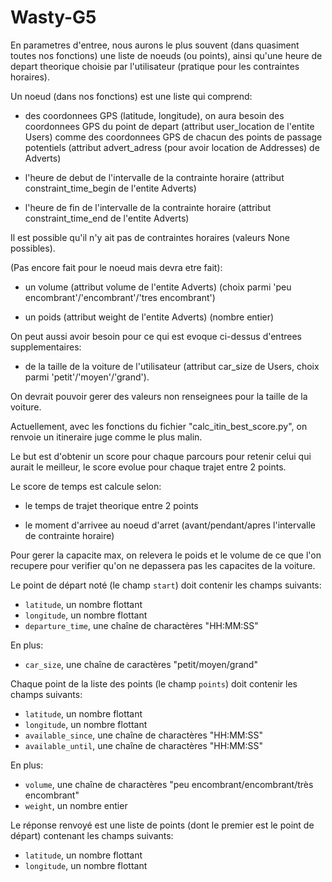 # Wasty-G5


En parametres d'entree, nous aurons le plus souvent (dans quasiment toutes nos fonctions) une liste de noeuds (ou points), ainsi qu'une heure de depart theorique choisie par l'utilisateur (pratique pour les contraintes horaires).

Un noeud (dans nos fonctions) est une liste qui comprend:

- des coordonnees GPS (latitude, longitude), on aura besoin des coordonnees GPS du point de depart (attribut user\_location de l'entite Users) comme des coordonnees GPS de chacun des points de passage potentiels (attribut advert\_adress (pour avoir location de Addresses) de Adverts)

- l'heure de debut de l'intervalle de la contrainte horaire (attribut constraint\_time\_begin de l'entite Adverts)

- l'heure de fin de l'intervalle de la contrainte horaire (attribut constraint\_time\_end de l'entite Adverts)


Il est possible qu'il n'y ait pas de contraintes horaires (valeurs None possibles).

(Pas encore fait pour le noeud mais devra etre fait):

- un volume (attribut volume de l'entite Adverts) (choix parmi 'peu encombrant'/'encombrant'/'tres encombrant')

- un poids (attribut weight de l'entite Adverts) (nombre entier)

On peut  aussi avoir besoin pour ce qui est evoque ci-dessus d'entrees supplementaires:

- de la taille de la voiture de l'utilisateur (attribut car_size de Users, choix parmi 'petit'/'moyen'/'grand').

On devrait pouvoir gerer des valeurs non renseignees pour la taille de la voiture.

Actuellement, avec les fonctions du fichier "calc_itin_best_score.py", on renvoie un itineraire juge comme le plus malin.

Le but est d'obtenir un score pour chaque parcours pour retenir celui qui aurait le meilleur, le score evolue pour chaque trajet entre 2 points.

Le score de temps est calcule selon:

- le temps de trajet theorique entre 2 points

- le moment d'arrivee au noeud d'arret (avant/pendant/apres l'intervalle de contrainte horaire)

Pour gerer la capacite max, on relevera le poids et le volume de ce que l'on recupere pour verifier qu'on ne depassera pas les capacites de la voiture.



Le point de départ noté (le champ `start`) doit contenir les champs suivants:

- `latitude`, un nombre flottant
- `longitude`, un nombre flottant
- `departure_time`, une chaîne de charactères "HH:MM:SS"

En plus:

- `car_size`, une chaîne de caractères "petit/moyen/grand"

Chaque point de la liste des points (le champ `points`) doit contenir les champs suivants:

- `latitude`, un nombre flottant
- `longitude`, un nombre flottant
- `available_since`, une chaîne de charactères "HH:MM:SS"
- `available_until`, une chaîne de charactères "HH:MM:SS"

En plus:

- `volume`, une chaîne de charactères "peu encombrant/encombrant/très encombrant"
- `weight`, un nombre entier

Le réponse renvoyé est une liste de points (dont le premier est le point de départ) contenant les champs suivants:

- `latitude`, un nombre flottant
- `longitude`, un nombre flottant